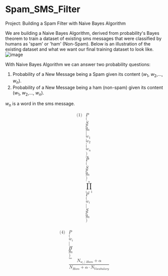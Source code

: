 # Spam_SMS_Filter
Project: Building a Spam Filter with Naive Bayes Algorithm

We are building a Naive Bayes Algorithm, derived from probability's Bayes theorem to train a dataset of existing sms messages that were classified by humans as 'spam' or 'ham' (Non-Spam).
Below is an illustration of the existing dataset and what we want our final training dataset to look like.
![image](https://github.com/ltakouay18/Spam_SMS_Filter/assets/129616564/65e2ded7-091d-4be8-9c34-0a63d5dd1447)

With Naive Bayes Algorithm we can answer two probability questions:
1. Probability of a New Message being a Spam given its content ($w_{1}$, $w_{2}$,..., $w_{n}$).
2. Probability of a New Message being a ham (non-spam) given its content ($w_{1}$, $w_{2}$,..., $w_{n}$).
   
$w_{n}$ is a word in the sms message.

<math xmlns="http://www.w3.org/1998/Math/MathML" display="block">
  <mtable displaystyle="true">
    <mlabeledtr>
      <mtd>
        <mtext>(1)</mtext>
      </mtd>
      <mtd>
        <mi>P</mi>
        <mo stretchy="false">(</mo>
        <mi>S</mi>
        <mi>p</mi>
        <mi>a</mi>
        <mi>m</mi>
        <mo data-mjx-texclass="ORD" stretchy="false">|</mo>
        <msub>
          <mi>w</mi>
          <mn>1</mn>
        </msub>
        <mo>,</mo>
        <msub>
          <mi>w</mi>
          <mn>2</mn>
        </msub>
        <mo>,</mo>
        <mo>.</mo>
        <mo>.</mo>
        <mo>.</mo>
        <mo>,</mo>
        <msub>
          <mi>w</mi>
          <mi>n</mi>
        </msub>
        <mo stretchy="false">)</mo>
        <mo>&#x221D;</mo>
        <mi>P</mi>
        <mo stretchy="false">(</mo>
        <mi>S</mi>
        <mi>p</mi>
        <mi>a</mi>
        <mi>m</mi>
        <mo stretchy="false">)</mo>
        <mo>&#x22C5;</mo>
        <munderover>
          <mo data-mjx-texclass="OP">&#x220F;</mo>
          <mrow data-mjx-texclass="ORD">
            <mi>i</mi>
            <mo>=</mo>
            <mn>1</mn>
          </mrow>
          <mrow data-mjx-texclass="ORD">
            <mi>n</mi>
          </mrow>
        </munderover>
        <mi>P</mi>
        <mo stretchy="false">(</mo>
        <msub>
          <mi>w</mi>
          <mi>i</mi>
        </msub>
        <mo data-mjx-texclass="ORD" stretchy="false">|</mo>
        <mi>S</mi>
        <mi>p</mi>
        <mi>a</mi>
        <mi>m</mi>
        <mo stretchy="false">)</mo>
      </mtd>
    </mlabeledtr>
  </mtable>
</math>
<br> 
<math xmlns="http://www.w3.org/1998/Math/MathML" display="block">
  <mtable displaystyle="true">
    <mlabeledtr>
      <mtd>
        <mtext>(4)</mtext>
      </mtd>
      <mtd>
        <mi>P</mi>
        <mo stretchy="false">(</mo>
        <msub>
          <mi>w</mi>
          <mi>i</mi>
        </msub>
        <mo data-mjx-texclass="ORD" stretchy="false">|</mo>
        <mi>H</mi>
        <mi>a</mi>
        <mi>m</mi>
        <mo stretchy="false">)</mo>
        <mo>=</mo>
        <mfrac>
          <mrow>
            <msub>
              <mi>N</mi>
              <mrow data-mjx-texclass="ORD">
                <msub>
                  <mi>w</mi>
                  <mi>i</mi>
                </msub>
                <mo data-mjx-texclass="ORD" stretchy="false">|</mo>
                <mi>H</mi>
                <mi>a</mi>
                <mi>m</mi>
              </mrow>
            </msub>
            <mo>+</mo>
            <mi>&#x3B1;</mi>
          </mrow>
          <mrow>
            <msub>
              <mi>N</mi>
              <mrow data-mjx-texclass="ORD">
                <mi>H</mi>
                <mi>a</mi>
                <mi>m</mi>
              </mrow>
            </msub>
            <mo>+</mo>
            <mi>&#x3B1;</mi>
            <mo>&#x22C5;</mo>
            <msub>
              <mi>N</mi>
              <mrow data-mjx-texclass="ORD">
                <mi>V</mi>
                <mi>o</mi>
                <mi>c</mi>
                <mi>a</mi>
                <mi>b</mi>
                <mi>u</mi>
                <mi>l</mi>
                <mi>a</mi>
                <mi>r</mi>
                <mi>y</mi>
              </mrow>
            </msub>
          </mrow>
        </mfrac>
      </mtd>
    </mlabeledtr>
  </mtable>
</math>

